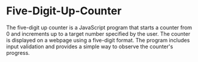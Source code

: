 # Five-Digit-Up-Counter
The five-digit up counter is a JavaScript program that starts a counter from 0 and increments up to a target number specified by the user. The counter is displayed on a webpage using a five-digit format. The program includes input validation and provides a simple way to observe the counter's progress.
